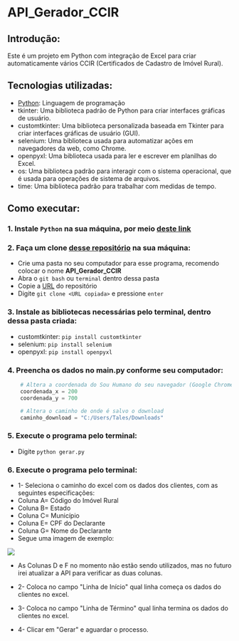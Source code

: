 # API_Gerador_CCIR

## Introdução:
Este é um projeto em Python com integração de Excel para criar automaticamente vários CCIR (Certificados de Cadastro de Imóvel Rural).

## Tecnologias utilizadas:
* [Python](https://www.python.org/): Linguagem de programação
* tkinter: Uma biblioteca padrão de Python para criar interfaces gráficas de usuário.
* customtkinter: Uma biblioteca personalizada baseada em Tkinter para criar interfaces gráficas de usuário (GUI).
* selenium: Uma biblioteca usada para automatizar ações em navegadores da web, como Chrome.
* openpyxl: Uma biblioteca usada para ler e escrever em planilhas do Excel.
* os: Uma biblioteca padrão para interagir com o sistema operacional, que é usada para operações de sistema de arquivos.
* time: Uma biblioteca padrão para trabalhar com medidas de tempo.

## Como executar:
### **1. Instale `Python` na sua máquina, por meio [deste link](https://www.python.org/)**

### **2. Faça um clone [desse repositório](https://github.com/TalesPequeno/API_Gerador_CCIR.git) na sua máquina:**

* Crie uma pasta no seu computador para esse programa, recomendo colocar o nome **API_Gerador_CCIR**
* Abra o `git bash` ou `terminal` dentro dessa pasta
* Copie a [URL](https://github.com/TalesPequeno/API_Gerador_CCIR.git) do repositório
* Digite `git clone <URL copiada>` e pressione `enter`

### **3. Instale as bibliotecas necessárias pelo terminal, dentro dessa pasta criada:**

* customtkinter: `pip install customtkinter`
* selenium: `pip install selenium`
* openpyxl: `pip install openpyxl`

### **4. Preencha os dados no main.py conforme seu computador:**

```py 
    # Altera a coordenada do Sou Humano do seu navegador (Google Chrome):
    coordenada_x = 200
    coordenada_y = 700
```
```py
    # Altera o caminho de onde é salvo o download
    caminho_download = "C:/Users/Tales/Downloads"
```
### **5. Execute o programa pelo terminal:**
* Digite `python gerar.py`

### **6. Execute o programa pelo terminal:**
* 1- Seleciona o caminho do excel com os dados dos clientes, com as seguintes especificações:
* Coluna A= Código do Imóvel Rural
* Coluna B= Estado
* Coluna C= Município
* Coluna E= CPF do Declarante
* Coluna G= Nome do Declarante
* Segue uma imagem de exemplo:
<img src="https://uploaddeimagens.com.br/images/004/656/533/original/Exemplo_excel.png?1699216681">

* As Colunas D e F no momento não estão sendo utilizados, mas no futuro irei atualizar a API para verificar as duas colunas.

* 2- Coloca no campo "Linha de Início" qual linha começa os dados do clientes no excel.
* 3- Coloca no campo "Linha de Término" qual linha termina os dados do clientes no excel.

* 4- Clicar em "Gerar" e aguardar o processo.
